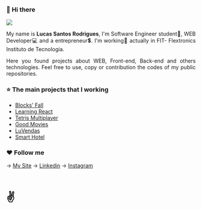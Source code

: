 ### <p>👋 Hi there</p>

<img src="https://media.giphy.com/media/26xBwdIuRJiAIqHwA/giphy.gif">

<!--
**LuSrodri/LuSrodri** is a ✨ _special_ ✨ repository because its `README.md` (this file) appears on your GitHub profile.

Here are some ideas to get you started:

- 🔭 I’m currently working on ...
- 🌱 I’m currently learning ...
- 👯 I’m looking to collaborate on ...
- 🤔 I’m looking for help with ...
- 💬 Ask me about ...
- 📫 How to reach me: ...
- 😄 Pronouns: ...
- ⚡ Fun fact: ...
-->

<p style="text-align: justify">My name is <strong>Lucas Santos Rodrigues</strong>, I'm Software Engineer student📒, WEB Developer💻 and a entrepreneur💲. I'm working👷 actually in FIT- Flextronics Instituto de Tecnologia.</p>

<p style="text-align: justify">Here you found projects about WEB, Front-end, Back-end and others technologies. Feel free to use, copy or contribution the codes of my public repositories.</p>

### <p>⭐ The main projects that I working </p>

- <a href="https://blocksfall.io">Blocks' Fall</a>
- <a href="https://github.com/LuSrodri/Fundamentos-React">Learning React</a>
- <a href="https://github.com/LuSrodri/PA6-Facens-BlockGame">Tetris Multiplayer</a>
- <a href="https://github.com/LuSrodri/vue-vuex-router-axios">Good Movies</a>
- <a href="https://github.com/LuSrodri/fullstack-React-Spring-LuVendas">LuVendas</a>
- <a href="https://github.com/LuSrodri/PA-VII---Smart-Hotel">Smart Hotel</a>

### <p>❤️ Follow me</p>
<div> -> <a href="https://lusrodri.github.io">My Site</a>
-> <a href="https://www.linkedin.com/in/lucas-santos-rodrigues/">Linkedin</a>
-> <a href="https://www.instagram.com/lucass_rodr/">Instagram</a></div>
 
 <br>
<h1>✌️</h1>